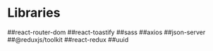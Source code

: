 # Libraries

##react-router-dom 
##react-toastify 
##sass 
##axios 
##json-server 
##@reduxjs/toolkit 
##react-redux 
##uuid
